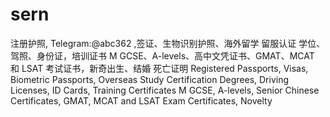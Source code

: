 # sern
注册护照, Telegram:@abc362 ,签证、生物识别护照、海外留学 留服认证 学位、驾照、身份证，培训证书 M GCSE、A-levels、高中文凭证书、GMAT、MCAT 和 LSAT 考试证书，新奇出生、结婚 死亡证明 Registered Passports, Visas, Biometric Passports, Overseas Study Certification Degrees, Driving Licenses, ID Cards, Training Certificates M GCSE, A-levels, Senior Chinese Certificates, GMAT, MCAT and LSAT Exam Certificates, Novelty
